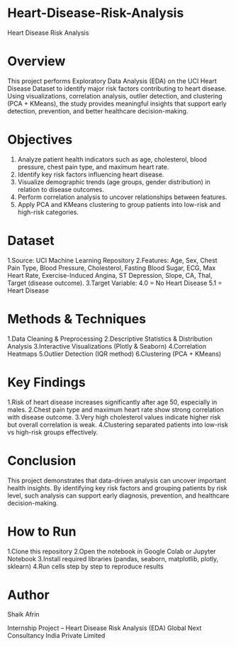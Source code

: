 # Heart-Disease-Risk-Analysis
Heart Disease Risk Analysis
# Overview
This project performs Exploratory Data Analysis (EDA) on the UCI Heart Disease Dataset to identify major risk factors contributing to heart disease. Using visualizations, correlation analysis, outlier detection, and clustering (PCA + KMeans), the study provides meaningful insights that support early detection, prevention, and better healthcare decision-making.

# Objectives

1. Analyze patient health indicators such as age, cholesterol, blood pressure, chest pain type, and maximum heart rate.
2. Identify key risk factors influencing heart disease.
3. Visualize demographic trends (age groups, gender distribution) in relation to disease outcomes.
4. Perform correlation analysis to uncover relationships between features.
5. Apply PCA and KMeans clustering to group patients into low-risk and high-risk categories.

# Dataset

1.Source: UCI Machine Learning Repository
2.Features: Age, Sex, Chest Pain Type, Blood Pressure, Cholesterol, Fasting Blood Sugar, ECG, Max Heart Rate, Exercise-Induced Angina, ST Depression, Slope, CA, Thal, Target (disease outcome).
3.Target Variable:
4.0 = No Heart Disease
5.1 = Heart Disease

# Methods & Techniques

1.Data Cleaning & Preprocessing
2.Descriptive Statistics & Distribution Analysis
3.Interactive Visualizations (Plotly & Seaborn)
4.Correlation Heatmaps
5.Outlier Detection (IQR method)
6.Clustering (PCA + KMeans)

# Key Findings

1.Risk of heart disease increases significantly after age 50, especially in males.
2.Chest pain type and maximum heart rate show strong correlation with disease outcome.
3.Very high cholesterol values indicate higher risk but overall correlation is weak.
4.Clustering separated patients into low-risk vs high-risk groups effectively.

# Conclusion

This project demonstrates that data-driven analysis can uncover important health insights. By identifying key risk factors and grouping patients by risk level, such analysis can support early diagnosis, prevention, and healthcare decision-making.

# How to Run
1.Clone this repository
2.Open the notebook in Google Colab or Jupyter Notebook
3.Install required libraries (pandas, seaborn, matplotlib, plotly, sklearn)
4.Run cells step by step to reproduce results

# Author
Shaik Afrin

Internship Project – Heart Disease Risk Analysis (EDA)
Global Next Consultancy India Private Limited
